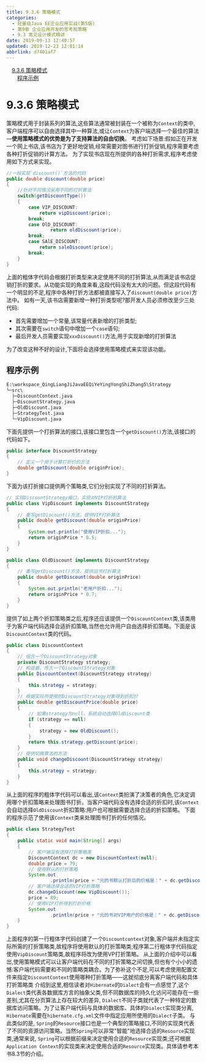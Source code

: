 ```yaml
---
title: 9.3.6 策略模式
categories: 
  - 轻量级Java EE企业应用实战(第5版)
  - 第9章 企业应用开发的思考和策略
  - 9.3 常见设计模式精讲
date: 2019-09-13 12:40:57
updated: 2019-12-23 12:01:14
abbrlink: d7401af7
---
```

<div id='my_toc'><a href="/JavaReadingNotes/d7401af7/#9-3-6-策略模式" class="header_1">9.3.6 策略模式</a>&nbsp;<br><a href="/JavaReadingNotes/d7401af7/#程序示例" class="header_2">程序示例</a>&nbsp;<br></div>
<style>.header_1{margin-left: 1em;}.header_2{margin-left: 2em;}.header_3{margin-left: 3em;}.header_4{margin-left: 4em;}.header_5{margin-left: 5em;}.header_6{margin-left: 6em;}</style>
<!--more-->
<script>if (navigator.platform.search('arm')==-1){document.getElementById('my_toc').style.display = 'none';}var e,p = document.getElementsByTagName('p');while (p.length>0) {e = p[0];e.parentElement.removeChild(e);}</script>

<!--end-->
<!--SSTStart-->
# 9.3.6 策略模式 #
策略模式用于封装系列的算法,这些算法通常被封装在一个被称为`Context`的类中,客户端程序可以自由选择其中一种算法,或让`Context`为客户端选择一个最佳的算法—**使用策略模式的优势是为了支持算法的自由切换**。
考虑如下场景:假如正在开发一个网上书店,该书店为了更好地促销,经常需要对图书进行打折促销,程序需要考虑各种打折促销的计算方法。
为了实现书店现在所提供的各种打折需求,程序考虑使用如下方式来实现。
```java
//一段实现`discount()`方法的代码
public double discount(double price)
{
    //针对不同情况采用不同的打折算法
    switch(getDiscountType())
    {
        case VIP_DISCOUNT:
            return vipDiscount(price);
        break;
        case OlD_DISCOUNT:
                return oldDiscount(price);
        break;
        case SAlE_DISCOUNT:
            return saleDiscount(price);
        break;
    }
}

```
上面的粗体字代码会根据打折类型来决定使用不同的打折算法,从而满足该书店促销打折的要求。从功能实现的角度来看,这段代码没有太大的问题。但这段代码有一个明显的不足,程序中各种打折方法都被直接写入了`discount(double price)`方法中。
如有一天,该书店需要新增一种打折类型呢?那开发人员必须修改至少三处代码:
- 首先需要增加一个常量,该常量代表新增的打折类型;
- 其次需要在`switch`语句中增加一个`case`语句;
- 最后开发人员需要实现`xxxDiscount()`方法,用于实现新增的打折算法

为了改变这种不好的设计,下面将会选择使用策略模式来实现该功能。
## 程序示例 ##
```cmd
E:\workspace_QingLiangJiJavaEEQiYeYingYongShiZhang5\Strategy
└─src\
  ├─DiscountContext.java
  ├─DiscountStrategy.java
  ├─OldDiscount.java
  ├─StrategyTest.java
  └─VipDiscount.java
```
下面先提供一个打折算法的接口,该接口里包含一个`getDiscount()`方法,该接口的代码如下。
```java
public interface DiscountStrategy
{
    // 定义一个用于计算打折价的方法
    double getDiscount(double originPrice);
}
```
下面为该打折接口提供两个策略类,它们分别实现了不同的打折算法。
```java
// 实现DiscountStrategy接口，实现对VIP打折的算法
public class VipDiscount implements DiscountStrategy
{
    // 重写getDiscount()方法，提供VIP打折算法
    public double getDiscount(double originPrice)
    {
        System.out.println("使用VIP折扣...");
        return originPrice * 0.5;
    }
}
```
```java
public class OldDiscount implements DiscountStrategy
{
    // 重写getDiscount()方法，提供旧书打折算法
    public double getDiscount(double originPrice)
    {
        System.out.println("老用户折扣...");
        return originPrice * 0.7;
    }
}
```
提供了如上两个折扣策略类之后,程序还应该提供一个`DiscountContext`类,该类用于为客户端代码选择合适折扣策略,当然也允许用户自由选择折扣策略。下面是该`DiscountContext`类的代码。
```java
public class DiscountContext
{
    // 组合一个DiscountStrategy对象
    private DiscountStrategy strategy;
    // 构造器，传入一个DiscountStrategy对象
    public DiscountContext(DiscountStrategy strategy)
    {
        this.strategy = strategy;
    }
    // 根据实际所使用的DiscountStrategy对象得到折扣价
    public double getDiscountPrice(double price)
    {
        // 如果strategy为null，系统自动选择OldDiscount类
        if (strategy == null)
        {
            strategy = new OldDiscount();
        }
        return this.strategy.getDiscount(price);
    }
    // 提供切换算法的方法
    public void changeDiscount(DiscountStrategy strategy)
    {
        this.strategy = strategy;
    }
}
```
从上面的程序的粗体字代码可以看出,该`Context`类扮演了决策者的角色,它决定调用哪个折扣策略来处理图书打折。当客户端代码没有选择合适的折扣时,该`Context`会自动选择`OldDiscount`折扣策略:用户也可根据需要选择合适的折扣策略。
下面的程序示范了使用该`Context`类来处理图书打折的任何情况。
```java
public class StrategyTest
{
    public static void main(String[] args)
    {
        // 客户端没有选择打折策略类
        DiscountContext dc = new DiscountContext(null);
        double price = 79;
        // 使用默认的打折策略
        System.out
                .println(price + "元的书默认打折后的价格是：" + dc.getDiscountPrice(price));
        // 客户端选择合适的VIP打折策略
        dc.changeDiscount(new VipDiscount());
        price = 89;
        // 使用VIP打折得到打折价格
        System.out
                .println(price + "元的书对VIP用户的价格是：" + dc.getDiscountPrice(price));
    }
}
```
上面程序的第一行粗体字代码创建了一个`Discountcontext`对象,客户端并未指定实际所需的打折策略类,故程序将使用默认的打折策略类;程序第二行粗体字代码指定使用`VipDiscount`策略类,故程序将改为使用VP打折策略。
从上面的介绍中可以看岀,使用策略模式可以让客户端代码在不同的打折策略之间切换,但也有个小小的遗憾:客户端代码需要和不同的策略类耦合。为了弥补这个不足,可以考虑使用配置文件来指定`DiscountContext`使用哪种打折策略——这就彻底分离客户端代码和具体打折策略类
介绍到这里,相信读者对`Hibernate`的`Dialect`会有一点感觉了,这个`Dialect`类代表各数据库方言的抽象父类,但不同数据库的持久化访问可能存在一些差别,尤其在分页算法上存在较大的差异, `Dialect`不同子类就代表了一种特定的数据库访问策略。为了让客户端代码与具体的数据库、具体的`Dialect`实现类分离, `Hibernate`需要在`hibernate.cfg.xml`文件中指定应用所使用的`Dialect`子类。
与此类似的是, `Spring`的`Resource`接口也是一个典型的策略接口,不同的实现类代表了不同的资源访问策略。当然`Spring`可以非常"智能"地选择合适的`Resource`实现类,通常来说, `Spring`可以根据前缀来决定使用合适的`Resource`实现类;还可根据`Application Context`的实现类来决定使用合适的`Resource`实现类。具体请参考本书8.3节的介绍。

<!--SSTStop-->

